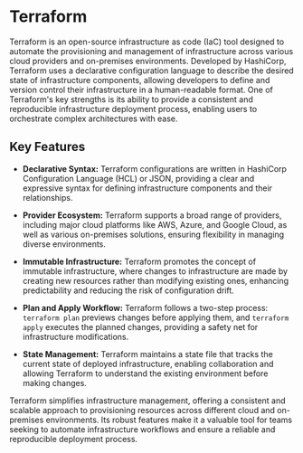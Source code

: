 # Terraform

Terraform is an open-source infrastructure as code (IaC) tool designed to automate the provisioning and management of infrastructure across various cloud providers and on-premises environments. Developed by HashiCorp, Terraform uses a declarative configuration language to describe the desired state of infrastructure components, allowing developers to define and version control their infrastructure in a human-readable format. One of Terraform's key strengths is its ability to provide a consistent and reproducible infrastructure deployment process, enabling users to orchestrate complex architectures with ease.

## Key Features

- **Declarative Syntax:** Terraform configurations are written in HashiCorp Configuration Language (HCL) or JSON, providing a clear and expressive syntax for defining infrastructure components and their relationships.

- **Provider Ecosystem:** Terraform supports a broad range of providers, including major cloud platforms like AWS, Azure, and Google Cloud, as well as various on-premises solutions, ensuring flexibility in managing diverse environments.

- **Immutable Infrastructure:** Terraform promotes the concept of immutable infrastructure, where changes to infrastructure are made by creating new resources rather than modifying existing ones, enhancing predictability and reducing the risk of configuration drift.

- **Plan and Apply Workflow:** Terraform follows a two-step process: `terraform plan` previews changes before applying them, and `terraform apply` executes the planned changes, providing a safety net for infrastructure modifications.

- **State Management:** Terraform maintains a state file that tracks the current state of deployed infrastructure, enabling collaboration and allowing Terraform to understand the existing environment before making changes.

Terraform simplifies infrastructure management, offering a consistent and scalable approach to provisioning resources across different cloud and on-premises environments. Its robust features make it a valuable tool for teams seeking to automate infrastructure workflows and ensure a reliable and reproducible deployment process.
